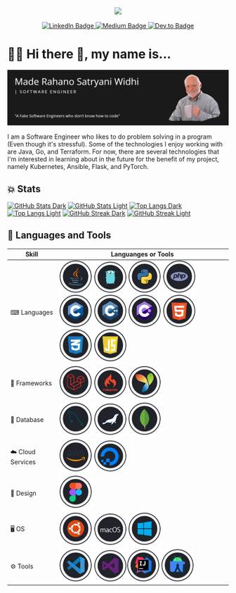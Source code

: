 <div id="stats" align="center">
  <img src="https://komarev.com/ghpvc/?username=maderahano&color=blue" align="center"/>
</div><br>
<div id="badges" align="center">
  <a href="https://www.linkedin.com/in/maderahano/">
    <img src="https://img.shields.io/badge/LinkedIn-blue?style=for-the-badge&logo=linkedin&logoColor=white" alt="LinkedIn Badge"/>
  </a>
  <a href="https://medium.com/@mdrahano12">
    <img src="https://img.shields.io/badge/Medium-white?style=for-the-badge&logo=medium&logoColor=blue" alt="Medium Badge"/>
  </a>
  <a href="https://dev.to/maderahano">
    <img src="https://img.shields.io/badge/Dev.to-blue?style=for-the-badge&logo=dev.to&logoColor=white" alt="Dev.to Badge"/>
  </a>
</div>

# 👨‍💻 Hi there 👋, my name is...

![Cover Page](https://github.com/maderahano/maderahano/blob/main/CoverImage.png)

I am a Software Engineer who likes to do problem solving in a program (Even though it's stressful). Some of the technologies I enjoy working with are Java, Go, and Terraform. For now, there are several technologies that I'm interested in learning about in the future for the benefit of my project, namely Kubernetes, Ansible, Flask, and PyTorch.

## 💥 Stats

[![GitHub Stats Dark](https://github-readme-stats.vercel.app/api?username=maderahano&line_height=27&show_icons=true&theme=dark#gh-dark-mode-only)](https://github.com/maderahano/maderahano#gh-dark-mode-only)
[![GitHub Stats Light](https://github-readme-stats.vercel.app/api?username=maderahano&line_height=27&show_icons=true&theme=swift#gh-light-mode-only)](https://github.com/maderahano/maderahano#gh-light-mode-only)
[![Top Langs Dark](https://github-readme-stats.vercel.app/api/top-langs/?username=maderahano&theme=dark&langs_count=3&hide=html,css,javascript#gh-dark-mode-only)](https://github.com/maderahano/maderahano#gh-dark-mode-only)
[![Top Langs Light](https://github-readme-stats.vercel.app/api/top-langs/?username=maderahano&theme=swift&langs_count=3&hide=html,css,javascript#gh-light-mode-only)](https://github.com/maderahano/maderahano#gh-light-mode-only)
[![GitHub Streak Dark](https://streak-stats.demolab.com/?user=maderahano&card_width=800px&theme=dark-smoky#gh-dark-mode-only)](https://github.com/maderahano/maderahano#gh-dark-mode-only)
[![GitHub Streak Light](https://streak-stats.demolab.com/?user=maderahano&theme=icegray#gh-light-mode-only)](https://github.com/maderahano/maderahano#gh-light-mode-only)


## 🔧 Languages and Tools

| Skill       | Languanges or Tools                                                                                                                          |
| ----------- | -------------------------------------------------------------------------------------------------------------------------------------------- | 
| ⌨ Languages | <img width="75px" src="https://github.com/maderahano/maderahano/blob/main/Icon/java-icon.svg" title="Java" alt="Java Icon" /> <img width="75px" src="https://github.com/maderahano/maderahano/blob/main/Icon/go-icon.svg" title="Go" alt="Go Icon" /> <img width="75px" src="https://github.com/maderahano/maderahano/blob/main/Icon/python-icon.svg" title="Python" alt="Python Icon" /> <img width="75px" src="https://github.com/maderahano/maderahano/blob/main/Icon/php-icon.svg" title="PHP" alt="PHP Icon" /> <img width="75px" src="https://github.com/maderahano/maderahano/blob/main/Icon/c-icon.svg" title="C" alt="C Icon" /> <img width="75px" src="https://github.com/maderahano/maderahano/blob/main/Icon/c++-icon.svg" title="C++" alt="C++ Icon" /> <img width="75px" src="https://github.com/maderahano/maderahano/blob/main/Icon/c%23-icon.svg" title="C#" alt="C# Icon" /> <img width="75px" src="https://github.com/maderahano/maderahano/blob/main/Icon/html-icon.svg" title="HTML" alt="HTML Icon" /> <img width="75px" src="https://github.com/maderahano/maderahano/blob/main/Icon/css-icon.svg" title="CSS" alt="CSS Icon" /> <img width="75px" src="https://github.com/maderahano/maderahano/blob/main/Icon/js-icon.svg" title="JavaScript" alt="JavaScript Icon" /> |
| 📄 Frameworks | <img width="75px" src="https://github.com/maderahano/maderahano/blob/main/Icon/laravel-icon.svg" title="Laravel" alt="Laravel Icon" /> <img width="75px" src="https://github.com/maderahano/maderahano/blob/main/Icon/codeIgniter-icon.svg" title="CodeIgniter" alt="CodeIgniter Icon" /> <img width="75px" src="https://github.com/maderahano/maderahano/blob/main/Icon/yii-icon.svg" title="YII" alt="YII Icon" />  | 
| 💅 Database | <img width="75px" src="https://github.com/maderahano/maderahano/blob/main/Icon/mysql-icon.svg" title="MySQL" alt="MySQL Icon" /> <img width="75px" src="https://github.com/maderahano/maderahano/blob/main/Icon/mongodb-icon.svg" title="MongoDB" alt="MongoDB Icon" /> <img width="75px" src="https://github.com/maderahano/maderahano/blob/main/Icon/mariadb-icon.svg" title="MariaDB" alt="MariaDB Icon" /> |
| ☁️ Cloud Services | <img width="75px" src="https://github.com/maderahano/maderahano/blob/main/Icon/aws-icon.svg" title="AWS" alt="AWS Icon" /> <img width="75px" src="https://github.com/maderahano/maderahano/blob/main/Icon/digitalocean-icon.svg" title="Digital Ocean" alt="Digital Ocean Icon" /> |
| 🎀 Design | <img width="75px" src="https://github.com/maderahano/maderahano/blob/main/Icon/figma-icon.svg" title="Figma" alt="Figma Icon" /> |
| 🖥 OS | <img width="75px" src="https://github.com/maderahano/maderahano/blob/main/Icon/ubuntu-icon.svg" title="Ubuntu" alt="Ubuntu Icon" /> <img width="75px" src="https://github.com/maderahano/maderahano/blob/main/Icon/macos-icon.svg" title="MacOS" alt="MacOS Icon" /> <img width="75px" src="https://github.com/maderahano/maderahano/blob/main/Icon/windows-icon.svg" title="Windows" alt="Windows Icon" /> | 
| ⚙ Tools | <img width="75px" src="https://github.com/maderahano/maderahano/blob/main/Icon/visualstudiocode-icon.svg" title="Visual Studio Code" alt="Visual Studio Code Icon" /> <img width="75px" src="https://github.com/maderahano/maderahano/blob/main/Icon/visualstudio-icon.svg" title="Visual Studio" alt="Visual Studio Icon" /><img width="75px" src="https://github.com/maderahano/maderahano/blob/main/Icon/intellij-icon.svg" title="Intellij" alt="Intellij Icon" /> <img width="75px" src="https://github.com/maderahano/maderahano/blob/main/Icon/androidstudio-icon.svg" title="Android Studio" alt="Android Studio Icon" /> | 
